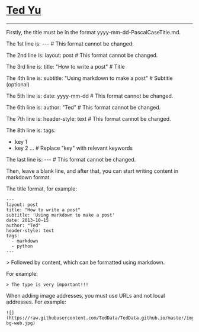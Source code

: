 [Ted Yu](https://teddata.github.io/)
================================

---

Firstly, the title must be in the format yyyy-mm-dd-PascalCaseTitle.md.

The 1st line is: --- # This format cannot be changed.

The 2nd line is: layout: post # This format cannot be changed.

The 3rd line is: title: "How to write a post" # Title

The 4th line is: subtitle: "Using markdown to make a post" # Subtitle (optional)

The 5th line is: date: yyyy-mm-dd # This format cannot be changed.

The 6th line is: author: "Ted" # This format cannot be changed.

The 7th line is: header-style: text # This format cannot be changed.

The 8th line is: tags:
  - key 1
  - key 2
  ... # Replace "key" with relevant keywords

The last line is: --- # This format cannot be changed.

Then, leave a blank line, and after that, you can start writing content in markdown format.

The title format, for example:
```
---
layout: post
title: "How to write a post"
subtitle: 'Using markdown to make a post'
date: 2013-10-15
author: "Ted"
header-style: text
tags:
  - markdown
  - python
---
```

\> Followed by content, which can be formatted using markdown.

For example:
```
> The type is very important!!!
```

When adding image addresses, you must use URLs and not local addresses. For example:
```
![](https://raw.githubusercontent.com/TedData/TedData.github.io/master/img/post-bg-web.jpg)
```

